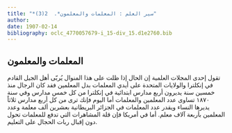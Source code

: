 ```yaml
---
title: "*سير العلم : المعلمات والمعلمون*.  2(3)"
author: 
date: 1907-02-14
bibliography: oclc_4770057679-i_15-div_15.d1e2760.bib
---
```




##  المعلمات والمعلمون 


 تقول  إحدى  المجلات العلمية إن الحال إذا ظلت على هذا المنوال يُربّى أهل الجيل القادم في إنكلترا والولايات المتحدة على أيدي المعلمات بدل المعلمين فقد كان الرجال منذ  خمسين  سنة يديرون  أربع  مدارس ابتدائية في إنكلترا من كل  خمس  مدارس وفي سنة  ١٨٧٠  تساوى عدد المعلمين والمعلمات أما اليوم فإنك ترى من كل  أربع  مدارس ثلاثاً يديرها النساء ويقدر عدد المعلمات في الجزائر البريطانية بعشرين  ألف  معلمة وعدد المعلمين بأربعة  آلاف  معلم. أما في أمريكا فإن قلة المشاهرات التي تدفع للمعلمات تحول دون إقبال ربات الحجال على التعليم. 
